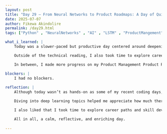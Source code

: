 ```yaml
---
layout: post
title: "Day 29 – From Neural Networks to Product Roadmaps: A Day of Quiet Growth"
date: 2025-07-07
author: Fikewa Akindolire
permalink: /day29.html
tags: ["Python" , "NeuralNetworks" , "AI" , "LSTM" , "ProductMangement" , "ProductRoadmaps" , "CareerGrowth"]

what_i_learned: |
    Today was a slower-paced but productive day centered around deepening my understanding of machine learning, specifically in the area of deep learning algorithms. I spent a good portion of my time reading research articles on Artificial Neural Networks (ANN) and Long Short-Term Memory (LSTM) models through Google Scholar. It was interesting to explore how ANNs are designed to mimic the human brain’s structure and how LSTMs handle sequential data, like time series or natural language, by retaining information over longer periods.

    Outside of the technical reading, I also took time to explore career opportunities in business management. I browsed through job postings, company profiles, and role descriptions to get a better sense of what industries are looking for and where my skills could fit.

    In between, I made more progress on my Product Management Product Roadmap certificate. It’s been helpful learning how to structure product goals, prioritize features, and align roadmaps with business strategies — skills that feel valuable whether I stay in tech, business management, or both.

blockers: |
    I had no blockers. 
  
reflection: |
    Although today wasn’t as hands-on as some of my recent coding days, it felt good to slow down and focus on learning at my own pace. I’ve realized how important it is to have a balance between actively building and quietly absorbing new concepts.

    Diving into deep learning topics helped me appreciate how much there still is to learn in the AI/ML space, and it motivated me to think about how these technologies might be applied in areas like business strategy and product development.

    I also liked that I took time to explore career paths and skill development outside of just coding. It reminded me that professional growth is just as much about knowing your options and building transferable skills as it is about technical expertise.

    All in all, a calm, reflective, and enriching day.
  
---
```

